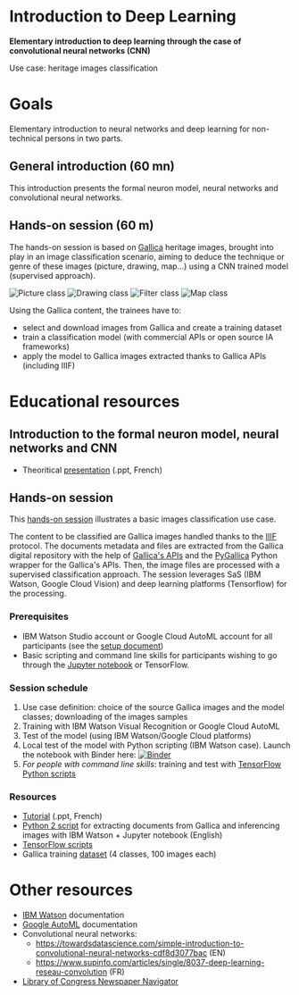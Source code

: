 # Introduction to Deep Learning
**Elementary introduction to deep learning through the case of convolutional neural networks (CNN)**

Use case: heritage images classification

# Goals 
Elementary introduction to neural networks and deep learning for non-technical persons in two parts.

## General introduction (60 mn)
This introduction presents the formal neuron model, neural networks and convolutional neural networks.

## Hands-on session (60 m)
The hands-on session is based on [Gallica](https://gallica.bnf.fr/) heritage images, brought into play in an image classification scenario, aiming to deduce the technique or genre of these images (picture, drawing, map...) using a CNN trained model (supervised approach).

![Picture class](https://gallica.bnf.fr/ark:/12148/btv1b53086966b/f1/.thumbnail)
![Drawing class](https://gallica.bnf.fr/ark:/12148/btv1b102201347/f1/.thumbnail)
![Filter class](https://gallica.bnf.fr/ark:/12148/btv1b10027545g/f1/.thumbnail)
![Map class](https://gallica.bnf.fr/ark:/12148/btv1b52504043q/f1/.thumbnail)

Using the Gallica content, the trainees have to:
- select and download images from Gallica and create a training dataset
- train a classification model (with commercial APIs or open source IA frameworks)
- apply the model to Gallica images extracted thanks to Gallica APIs (including IIIF)

# Educational resources

## Introduction to the formal neuron model, neural networks and CNN 
* Theoritical [presentation](https://github.com/altomator/Introduction-to-deep-learning/tree/master/ppt) (.ppt, French)

## Hands-on session

This [hands-on session](https://github.com/altomator/Introduction-to-deep-learning/blob/master/ppt/atelier-DL.pptx) illustrates a basic images classification use case.

The content to be classified are Gallica images handled thanks to the [IIIF](https://iiif.io/technical-details/) protocol. 
The documents metadata and files are extracted from the Gallica digital repository with the help of [Gallica's APIs](http://api.bnf.fr) and the [PyGallica](https://github.com/ian-nai/PyGallica) Python wrapper for the Gallica's APIs. Then, the image files are processed with a supervised classification approach. 
The session leverages SaS (IBM Watson, Google Cloud Vision) and deep learning platforms (Tensorflow) for the processing.

### Prerequisites
* IBM Watson Studio account or Google Cloud AutoML account for all participants (see the [setup document](https://github.com/altomator/Introduction-to-deep-learning/blob/master/ppt/setup_Watson-AutoML.docx))
* Basic scripting and command line skills for participants wishing to go through the [Jupyter notebook](https://github.com/altomator/Introduction-to-deep-learning/blob/master/classify-img-with-iiif-and-watson.ipynb) or TensorFlow. 

### Session schedule
1. Use case definition: choice of the source Gallica images and the model classes; downloading of the images samples
2. Training with IBM Watson Visual Recognition or Google Cloud AutoML 
3. Test of the model (using IBM Watson/Google Cloud platforms)
4. Local test of the model with Python scripting (IBM Watson case). Launch the notebook with Binder here:
[![Binder](https://mybinder.org/badge_logo.svg)](https://mybinder.org/v2/gh/altomator/Introduction-to-deep-learning/master)
5. *For people with command line skills*: training and test with [TensorFlow Python scripts](https://github.com/altomator/Introduction-to-deep-learning/tree/master/tensorflow)



### Resources
* [Tutorial](https://github.com/altomator/Introduction-to-deep-learning/tree/master/ppt) (.ppt, French)
* [Python 2 script](https://github.com/altomator/Introduction-to-deep-learning/blob/master/classify-img-with-iiif-and-watson.py) for extracting documents from Gallica and inferencing images with IBM Watson + Jupyter notebook (English)
* [TensorFlow scripts](https://github.com/altomator/Introduction-to-deep-learning/tree/master/tensorflow)
* Gallica training [dataset](https://github.com/altomator/Introduction-to-deep-learning/tree/master/images) (4 classes, 100 images each)

# Other resources
* [IBM Watson](https://cloud.ibm.com/docs/services/assistant?topic=assistant-getting-started#getting-started) documentation
* [Google AutoML](https://cloud.google.com/vision/automl/docs) documentation
* Convolutional neural networks:
  * https://towardsdatascience.com/simple-introduction-to-convolutional-neural-networks-cdf8d3077bac (EN)
  * https://www.supinfo.com/articles/single/8037-deep-learning-reseau-convolution (FR)
* [Library of Congress Newspaper Navigator](https://github.com/LibraryOfCongress/newspaper-navigator)

